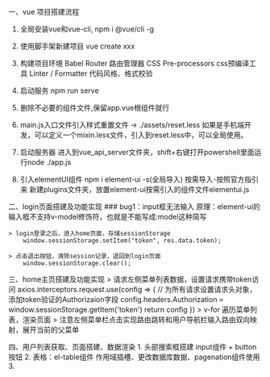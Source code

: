一、vue 项目搭建流程
1. 全局安装vue和vue-cli,
    npm i @vue/cli -g
2. 使用脚手架新建项目
    vue create xxx
3. 构建项目环境
    Babel
    Router              路由管理器
    CSS Pre-processors  css预编译工具
    Linter / Formatter  代码风格、格式校验
4. 启动服务
    npm run serve
5. 删除不必要的组件文件,保留app.vue根组件就行

6. main.js入口文件引入样式重置文件 -> ./assets/reset.less
    如果是手机端开发，可以定义一个mixin.less文件，引入到reset.less中，可以全局使用。

7. 启动服务器
    进入到vue_api_server文件夹，shift+右键打开powershell里面运行node ./app.js

8. 引入elementUI组件
    npm i element-ui -s(全局导入)
    按需导入-按照官方指引来
    新建plugins文件夹，放置element-ui按需引入的组件文件elementui.js

二、login页面搭建及功能实现
    ### bug1：input框无法输入
        原理：element-ui的输入框不支持v-model修饰符，也就是不能写成:model这种简写
     
    > login登录之后，进入home页面，存储sessionStorage
        window.sessionStorage.setItem("token", res.data.token);

    > 点击退出按钮，清除session记录，退回到login页面
        window.sessionStorage.clear();

三、home主页搭建及功能实现
    > 请求左侧菜单列表数据，设置请求携带token访问
        axios.interceptors.request.use(config => {
        // 为所有请求设置请求头对象，添加token验证的Authorizaion字段
        config.headers.Authorization = window.sessionStorage.getItem('token')
        return config
        })
    > v-for 遍历菜单列表，渲染页面
    > 注意左侧菜单栏点击实现路由跳转和用户导航栏输入路由双向映射，展开当前的父菜单

四、用户列表获取、页面搭建、数据渲染
    1. 头部搜索框搭建 input组件 + button按钮
    2. 表格：el-table组件
        作用域插槽、更改数据库数据、pagenation组件使用
    3. 


